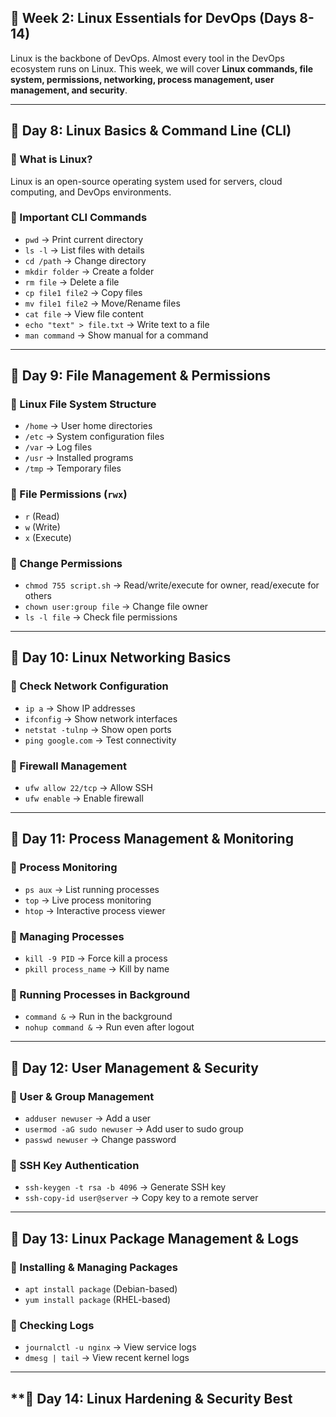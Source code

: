 ## **📌 Week 2: Linux Essentials for DevOps (Days 8-14)**  
Linux is the backbone of DevOps. Almost every tool in the DevOps ecosystem runs on Linux. This week, we will cover **Linux commands, file system, permissions, networking, process management, user management, and security**.  

---

## **🔹 Day 8: Linux Basics & Command Line (CLI)**  
### **📌 What is Linux?**  
Linux is an open-source operating system used for servers, cloud computing, and DevOps environments.  

### **📌 Important CLI Commands**  
- `pwd` → Print current directory  
- `ls -l` → List files with details  
- `cd /path` → Change directory  
- `mkdir folder` → Create a folder  
- `rm file` → Delete a file  
- `cp file1 file2` → Copy files  
- `mv file1 file2` → Move/Rename files  
- `cat file` → View file content  
- `echo "text" > file.txt` → Write text to a file  
- `man command` → Show manual for a command  

---

## **🔹 Day 9: File Management & Permissions**  
### **📌 Linux File System Structure**  
- `/home` → User home directories  
- `/etc` → System configuration files  
- `/var` → Log files  
- `/usr` → Installed programs  
- `/tmp` → Temporary files  

### **📌 File Permissions** (`rwx`)  
- `r` (Read)  
- `w` (Write)  
- `x` (Execute)  

### **📌 Change Permissions**  
- `chmod 755 script.sh` → Read/write/execute for owner, read/execute for others  
- `chown user:group file` → Change file owner  
- `ls -l file` → Check file permissions  

---

## **🔹 Day 10: Linux Networking Basics**  
### **📌 Check Network Configuration**  
- `ip a` → Show IP addresses  
- `ifconfig` → Show network interfaces  
- `netstat -tulnp` → Show open ports  
- `ping google.com` → Test connectivity  

### **📌 Firewall Management**  
- `ufw allow 22/tcp` → Allow SSH  
- `ufw enable` → Enable firewall  

---

## **🔹 Day 11: Process Management & Monitoring**  
### **📌 Process Monitoring**  
- `ps aux` → List running processes  
- `top` → Live process monitoring  
- `htop` → Interactive process viewer  

### **📌 Managing Processes**  
- `kill -9 PID` → Force kill a process  
- `pkill process_name` → Kill by name  

### **📌 Running Processes in Background**  
- `command &` → Run in the background  
- `nohup command &` → Run even after logout  

---

## **🔹 Day 12: User Management & Security**  
### **📌 User & Group Management**  
- `adduser newuser` → Add a user  
- `usermod -aG sudo newuser` → Add user to sudo group  
- `passwd newuser` → Change password  

### **📌 SSH Key Authentication**  
- `ssh-keygen -t rsa -b 4096` → Generate SSH key  
- `ssh-copy-id user@server` → Copy key to a remote server  

---

## **🔹 Day 13: Linux Package Management & Logs**  
### **📌 Installing & Managing Packages**  
- `apt install package` (Debian-based)  
- `yum install package` (RHEL-based)  

### **📌 Checking Logs**  
- `journalctl -u nginx` → View service logs  
- `dmesg | tail` → View recent kernel logs  

---

## **🔹 Day 14: Linux Hardening & Security Best 